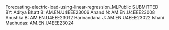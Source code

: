 Forecasting-electric-load-using-linear-regression_MLPublic
SUBMITTED BY:
Aditya Bhatt B: AM.EN.U4EEE23006
Anand N: AM.EN.U4EEE23008
Anushka B: AM.EN.U4EEE23012
Harinandana J: AM.EN.U4EEE23022
Ishani Madhudas: AM.EN.U4EEE23024
